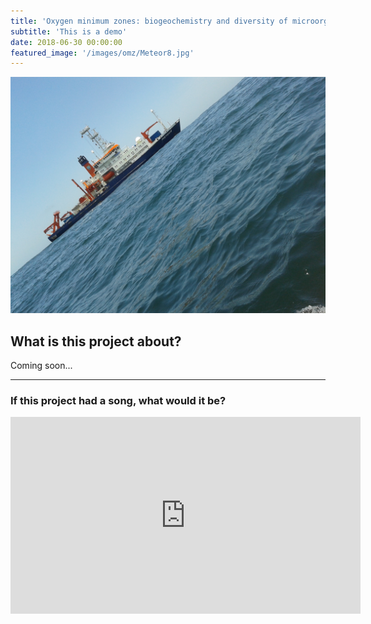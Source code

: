 ```yaml
---
title: 'Oxygen minimum zones: biogeochemistry and diversity of microorganisms'
subtitle: 'This is a demo'
date: 2018-06-30 00:00:00
featured_image: '/images/omz/Meteor8.jpg'
---
```


![](/images/omz/Meteor8.jpg)

## What is this project about?

Coming soon...

---

### If this project had a song, what would it be?

<iframe width="560" height="315" src="https://www.youtube.com/embed/uSo6UIcI9UQ" frameborder="0" allow="accelerometer; autoplay; clipboard-write; encrypted-media; gyroscope; picture-in-picture" allowfullscreen></iframe>
